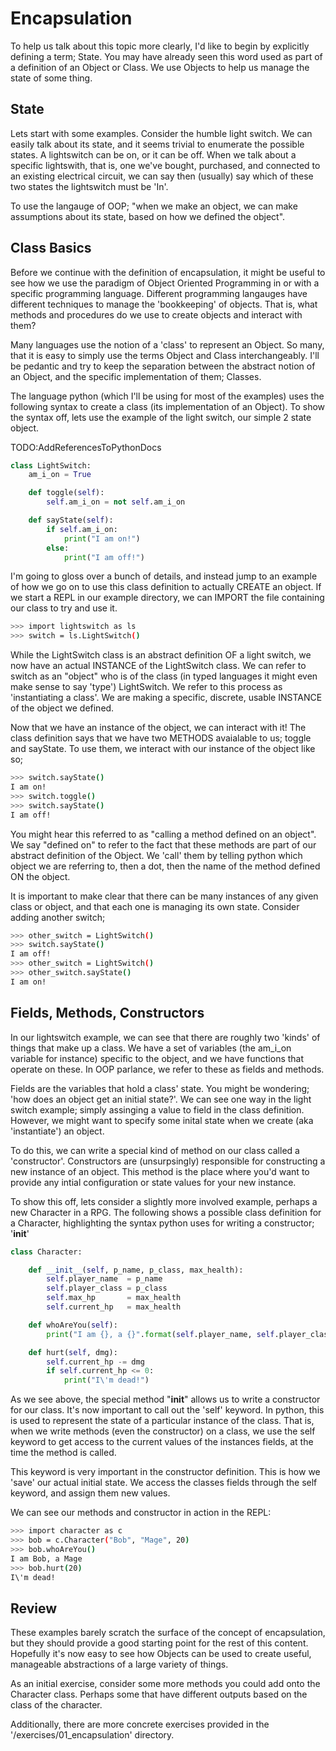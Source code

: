 # Encapsulation
To help us talk about this topic more clearly, I'd like to begin by explicitly defining a term; State. You may have already seen this word used as part of a definition of an Object or Class. We use Objects to help us manage the state of some thing. 

## State
Lets start with some examples. Consider the humble light switch. We can easily talk about its state, and it seems trivial to enumerate the possible states. A lightswitch can be on, or it can be off. When we talk about a specific lightswith, that is, one we've bought, purchased, and connected to an existing electrical circuit, we can say then (usually) say which of these two states the lightswitch must be 'In'. 

To use the langauge of OOP; "when we make an object, we can make assumptions about its state, based on how we defined the object". 

## Class Basics
Before we continue with the definition of encapsulation, it might be useful to see how we use the paradigm of Object Oriented Programming in or with a specific programming language.  Different programming langauges have different techniques to manage the 'bookkeeping' of objects. That is, what methods and procedures do we use to create objects and interact with them? 

Many languages use the notion of a 'class' to represent an Object. So many, that it is easy to simply use the terms Object and Class interchangeably. I'll be pedantic and try to keep the separation between the abstract notion of an Object, and the specific implementation of them; Classes. 

The language python (which I'll be using for most of the examples) uses the following syntax to create a class (its implementation of an Object). To show the syntax off, lets use the example of the light switch, our simple 2 state object. 

TODO:AddReferencesToPythonDocs

```python
class LightSwitch:
    am_i_on = True

    def toggle(self):
        self.am_i_on = not self.am_i_on

    def sayState(self):
        if self.am_i_on:
            print("I am on!")
        else:
            print("I am off!")
```

I'm going to gloss over a bunch of details, and instead jump to an example of how we go on to use this class definition to actually CREATE an object. If we start a REPL in our example directory, we can IMPORT the file containing our class to try and use it. 

```bash
>>> import lightswitch as ls
>>> switch = ls.LightSwitch()
```

While the LightSwitch class is an abstract definition OF a light switch, we now have an actual INSTANCE of the LightSwitch class. We can refer to switch as an "object" who is of the class (in typed languages it might even make sense to say 'type') LightSwitch. We refer to this process as 'instantiating a class'. We are making a specific, discrete, usable INSTANCE of the object we defined. 

Now that we have an instance of the object, we can interact with it! The class definition says that we have two METHODS avaialable to us; toggle and sayState. To use them, we interact with our instance of the object like so;

```bash
>>> switch.sayState()
I am on!
>>> switch.toggle()
>>> switch.sayState()
I am off!
```

You might hear this referred to as "calling a method defined on an object". We say "defined on" to refer to the fact that these methods are part of our abstract definition of the Object. We 'call' them by telling python which object we are referring to, then a dot, then the name of the method defined ON the object.

It is important to make clear that there can be many instances of any given class or object, and that each one is managing its own state. Consider adding another switch;

```bash
>>> other_switch = LightSwitch()
>>> switch.sayState()
I am off!  
>>> other_switch = LightSwitch()
>>> other_switch.sayState()
I am on!
```

## Fields, Methods, Constructors
In our lightswitch example, we can see that there are roughly two 'kinds' of things that make up a class. We have a set of variables (the am_i_on variable for instance) specific to the object, and we have functions that operate on these. In OOP parlance, we refer to these as fields and methods. 

Fields are the variables that hold a class' state. You might be wondering; 'how does an object get an initial state?'. We can see one way in the light switch example; simply assinging a value to field in the class definition. However, we might want to specify some inital state when we create (aka 'instantiate') an object. 

To do this, we can write a special kind of method on our class called a 'constructor'. Constructors are (unsurpsingly) responsible for constructing a new instance of an object. This method is the place where you'd want to provide any intial configuration or state values for your new instance. 

To show this off, lets consider a slightly more involved example, perhaps a new Character in a RPG. The following shows a possible class definition for a Character, highlighting the syntax python uses for writing a constructor; '__init__'

```python
class Character:

    def __init__(self, p_name, p_class, max_health):
        self.player_name  = p_name
        self.player_class = p_class 
        self.max_hp       = max_health
        self.current_hp   = max_health

    def whoAreYou(self):
        print("I am {}, a {}".format(self.player_name, self.player_class))

    def hurt(self, dmg):
        self.current_hp -= dmg
        if self.current_hp <= 0:
            print("I\'m dead!")

```

As we see above, the special method "__init__" allows us to write a constructor for our class. It's now important to call out the 'self' keyword. In python, this is used to represent the state of a particular instance of the class. That is, when we write methods (even the constructor) on a class, we use the self keyword to get access to the current values of the instances fields, at the time the method is called. 

This keyword is very important in the constructor definition. This is how we 'save' our actual initial state. We access the classes fields through the self keyword, and assign them new values.

We can see our methods and constructor in action in the REPL:

```bash
>>> import character as c 
>>> bob = c.Character("Bob", "Mage", 20)
>>> bob.whoAreYou()
I am Bob, a Mage
>>> bob.hurt(20)
I\'m dead!
```

## Review
These examples barely scratch the surface of the concept of encapsulation, but they should provide a good starting point for the rest of this content. Hopefully it's now easy to see how Objects can be used to create useful, manageable abstractions of a large variety of things. 

As an initial exercise, consider some more methods you could add onto the Character class. Perhaps some that have different outputs based on the class of the character. 

Additionally, there are more concrete exercises provided in the  '/exercises/01_encapsulation' directory. 